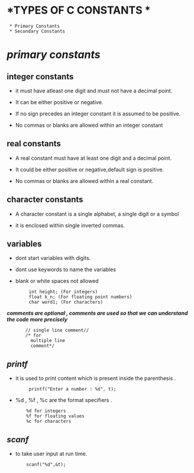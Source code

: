 # *TYPES OF C CONSTANTS *
       
     * Primary Constants 
     * Secondary Constants
# *primary constants*

## integer constants

* it must have atleast one digit and must not have a decimal point. 

* It can be either positive or negative. 

* If no sign precedes an integer constant it is assumed to be positive.

* No commas or blanks are allowed within an integer constant

## real constants

* A real constant must have at least one digit and a decimal point.
  
* It could be either positive or negative,default sign is positive. 
 
* No commas or blanks are allowed within a real constant.

## character constants

* A character constant is a single alphabet, a single digit or a symbol

* it is  enclosed within single inverted commas.

## variables 

* dont start variables with digits.

* dont use keywords to name the variables

* blank or white spaces not allowed 

           int height; (For integers)
           float k_n; (For floating point numbers)
           char word1; (For characters)
           
***comments are optional , comments are used so that we can understand the code more precisely***
           
           // single line comment//
           /* for
             multiple line 
             comment*/
## ***printf***

* it is used to print content which is present inside the parenthesis .

           printf("Enter a number : %d", t);
 
 * %d , %f , %c are the format specifiers .

           %d for integers
           %f for floating values
           %c for characters
## ***scanf***

* to take user input at run time.

          scanf("%d",&t);
 
           


